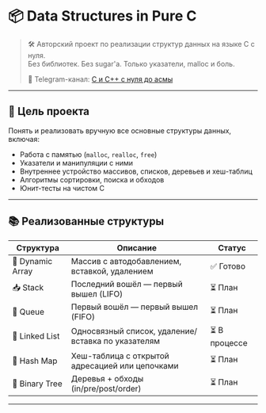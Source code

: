# 📦 Data Structures in Pure C

> 🛠 Авторский проект по реализации структур данных на языке C с нуля.  
> Без библиотек. Без sugar'а. Только указатели, malloc и боль.  
>  
> 📡 Telegram-канал: [C и C++ с нуля до асмы](https://t.me/cpp_c_underhood)

---

## 🧠 Цель проекта

Понять и реализовать вручную все основные структуры данных, включая:

- Работа с памятью (`malloc`, `realloc`, `free`)
- Указатели и манипуляции с ними
- Внутреннее устройство массивов, списков, деревьев и хеш-таблиц
- Алгоритмы сортировки, поиска и обходов
- Юнит-тесты на чистом C

---

## 📚 Реализованные структуры

| Структура         | Описание                                                | Статус     |
|-------------------|----------------------------------------------------------|------------|
| 🧱 Dynamic Array   | Массив с автодобавлением, вставкой, удалением           | ✅ Готово   |
| 📥 Stack           | Последний вошёл — первый вышел (LIFO)                   | ⏳ План  	|
| 🚪 Queue           | Первый вошёл — первый вышел (FIFO)                      | ⏳ План     |
| 🔗 Linked List     | Односвязный список, удаление/вставка по указателям      | ⏳ В процессе     |
| 🧠 Hash Map        | Хеш-таблица с открытой адресацией или цепочками         | ⏳ План     |
| 🌲 Binary Tree     | Деревья + обходы (in/pre/post/order)                    | ⏳ План     |

---

